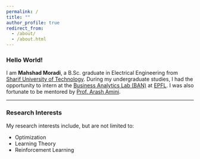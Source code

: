 ```yaml
---
permalink: /
title: ""
author_profile: true
redirect_from: 
  - /about/
  - /about.html
---
```


### Hello World!  

I am **Mahshad Moradi**, a B.Sc. graduate in Electrical Engineering from [Sharif University of Technology](https://en.sharif.ir). During my undergraduate studies, I had the opportunity to intern at the [Business Analytics Lab (BAN)](https://www.epfl.ch/labs/ban/) at [EPFL](https://www.epfl.ch/en/). I was also fortunate to be mentored by [Prof. Arash Amini](https://scholar.google.com/citations?hl=en&user=3ekS0ucAAAAJ&view_op=list_works&sortby=pubdate).  

---

### Research Interests  

My research interests include, but are not limited to:  

- Optimization
- Learning Theory
- Reinforcement Learning
